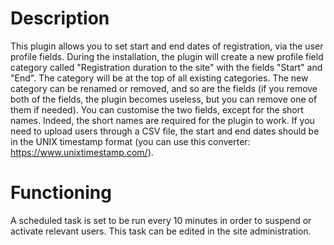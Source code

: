 # Description
This plugin allows you to set start and end dates of registration, via the user profile fields. During the installation, the plugin will create a new profile field category called "Registration duration to the site" with the fields "Start" and "End". The category will be at the top of all existing categories. The new category can be renamed or removed, and so are the fields (if you remove both of the fields, the plugin becomes useless, but you can remove one of them if needed). You can customise the two fields, except for the short names. Indeed, the short names are required for the plugin to work. If you need to upload users through a CSV file, the start and end dates should be in the UNIX timestamp format (you can use this converter: https://www.unixtimestamp.com/).

# Functioning
A scheduled task is set to be run every 10 minutes in order to suspend or activate relevant users. This task can be edited in the site administration.
